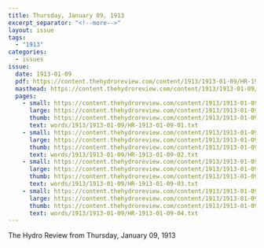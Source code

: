```yaml
---
title: Thursday, January 09, 1913
excerpt_separator: "<!--more-->"
layout: issue
tags:
  - "1913"
categories:
  - issues
issue:
  date: 1913-01-09
  pdf: https://content.thehydroreview.com/content/1913/1913-01-09/HR-1913-01-09.pdf
  masthead: https://content.thehydroreview.com/content/1913/1913-01-09/masthead/HR-1913-01-09.jpg
  pages:
    - small: https://content.thehydroreview.com/content/1913/1913-01-09/small/HR-1913-01-09-01.jpg
      large: https://content.thehydroreview.com/content/1913/1913-01-09/large/HR-1913-01-09-01.jpg
      thumb: https://content.thehydroreview.com/content/1913/1913-01-09/thumbnails/HR-1913-01-09-01.jpg
      text: words/1913/1913-01-09/HR-1913-01-09-01.txt
    - small: https://content.thehydroreview.com/content/1913/1913-01-09/small/HR-1913-01-09-02.jpg
      large: https://content.thehydroreview.com/content/1913/1913-01-09/large/HR-1913-01-09-02.jpg
      thumb: https://content.thehydroreview.com/content/1913/1913-01-09/thumbnails/HR-1913-01-09-02.jpg
      text: words/1913/1913-01-09/HR-1913-01-09-02.txt
    - small: https://content.thehydroreview.com/content/1913/1913-01-09/small/HR-1913-01-09-03.jpg
      large: https://content.thehydroreview.com/content/1913/1913-01-09/large/HR-1913-01-09-03.jpg
      thumb: https://content.thehydroreview.com/content/1913/1913-01-09/thumbnails/HR-1913-01-09-03.jpg
      text: words/1913/1913-01-09/HR-1913-01-09-03.txt
    - small: https://content.thehydroreview.com/content/1913/1913-01-09/small/HR-1913-01-09-04.jpg
      large: https://content.thehydroreview.com/content/1913/1913-01-09/large/HR-1913-01-09-04.jpg
      thumb: https://content.thehydroreview.com/content/1913/1913-01-09/thumbnails/HR-1913-01-09-04.jpg
      text: words/1913/1913-01-09/HR-1913-01-09-04.txt
---
```


The Hydro Review from Thursday, January 09, 1913

<!--more-->

